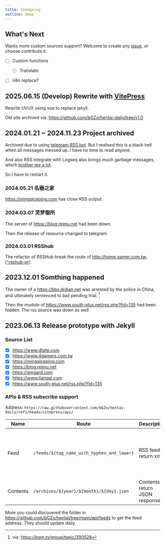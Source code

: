 ```yaml
---
title: Changelog
outline: deep
---
```


## What's Next

Wants more custom sources support? Welcome to create any [issue](https://github.com/bGZo/hentai/issues/new), or choose contribute it.

- [ ] Custom functions
  - [ ] Translate 
- [ ] n8n replace?


##  2025.06.15 (Develop) Rewrite with [VitePress](https://github.com/vuejs/vitepress)

Rewrite UI/UX using vue to replace jekyll.

Old site archived via: https://github.com/bGZo/hentai-daily/tree/v1.0

## 2024.01.21 ~ 2024.11.23 Project archived

Archived due to using [telegram RSS bot](https://github.com/Rongronggg9/RSS-to-Telegram-Bot). But I realised this is a black hell when all messages messed up. I have no time to read anyone.

And also RSS integrate with Logseq also brings much garbage messages, which [brother me a lot](https://bgzo.github.io/vault/weekly/1218-giving-up-logseq).

So I have to restart it.

### 2024.05.21 名器之家

https://mingqiceping.com has close RSS output.

### 2024.03.07 灵梦御所

The server of https://blog.reimu.net had been down. 

Then the release of resource changed to telegram.

### 2024.03.01 RSShub

The refactor of RSSHub break the route of http://home.gamer.com.tw.[^rsshub-pr]

[^rsshub-pr]: via: https://github.com/bGZo/RSSHub/commit/6f57c02538bd2faefbe77566465c2c2c3f3caf3b


## 2023.12.01 Somthing happened

The owner of a https://bbs.drdian.net was arrested by the police in China, and ultimately sentenced to bail pending trial. [^end-of-drdian]

[^end-of-drdian]: via: https://bgm.tv/group/topic/390528

Then the module of https://www.south-plus.net/rss.php?fid=135 had been hidden. The rss source was down as well

## 2023.06.13 Release prototype with Jekyll 

### Source List

- [x] https://www.dlsite.com
- [x] https://www.4gamers.com.tw
- [x] https://mingqiceping.com
- [x] https://blog.reimu.net
- [x] https://gmgard.com
- [x] https://www.tiangal.com
- [x] https://www.south-plus.net/rss.php?fid=135

### APIs & RSS subscribe support

Address: `https://raw.githubusercontent.com/bGZo/hentai-daily/refs/heads/vitepress/api/`

| Name | Route | Description | Method | Note |
|-------|------|------|------|------|
| Feed  | `/feeds/${tag_name_with_hyphen_and_lower}` | RSS feed, return xml | `GET` | `${tag_name_with_slash_and_lower}` is the url string handle by `lower()` and hyphen(`-`). <br/>For example, we have a `DLsite Game Ranking.xml` file in server, then the correct full url address will be `http://hentai.bgzo.cc/feeds/alsite-game-ranking.xml`; |
| Contents | `/archives/${year}/${month}/${day}.json` | Contents, return JSON response | `GET` | **NOTE**: The timezone of response is GMT, format it whatever you want |

More you could discovered the folder in https://github.com/bGZo/hentai/tree/main/api/feeds to get the feed address. They should update daily.

